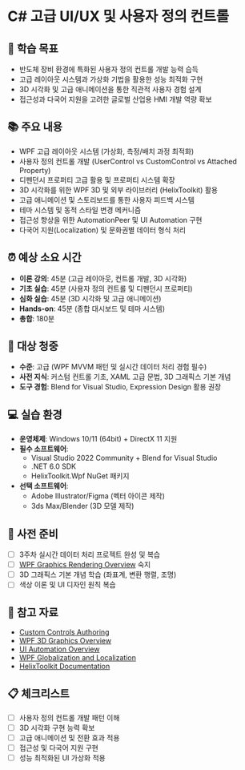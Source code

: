 # C# 고급 UI/UX 및 사용자 정의 컨트롤

## 🎯 학습 목표
- 반도체 장비 환경에 특화된 사용자 정의 컨트롤 개발 능력 습득
- 고급 레이아웃 시스템과 가상화 기법을 활용한 성능 최적화 구현
- 3D 시각화 및 고급 애니메이션을 통한 직관적 사용자 경험 설계
- 접근성과 다국어 지원을 고려한 글로벌 산업용 HMI 개발 역량 확보

## 📚 주요 내용
- WPF 고급 레이아웃 시스템 (가상화, 측정/배치 과정 최적화)
- 사용자 정의 컨트롤 개발 (UserControl vs CustomControl vs Attached Property)
- 디펜던시 프로퍼티 고급 활용 및 프로퍼티 시스템 확장
- 3D 시각화를 위한 WPF 3D 및 외부 라이브러리 (HelixToolkit) 활용
- 고급 애니메이션 및 스토리보드를 통한 사용자 피드백 시스템
- 테마 시스템 및 동적 스타일 변경 메커니즘
- 접근성 향상을 위한 AutomationPeer 및 UI Automation 구현
- 다국어 지원(Localization) 및 문화권별 데이터 형식 처리

## ⏰ 예상 소요 시간
- **이론 강의**: 45분 (고급 레이아웃, 컨트롤 개발, 3D 시각화)
- **기초 실습**: 45분 (사용자 정의 컨트롤 및 디펜던시 프로퍼티)
- **심화 실습**: 45분 (3D 시각화 및 고급 애니메이션)
- **Hands-on**: 45분 (종합 대시보드 및 테마 시스템)
- **총합**: 180분

## 👥 대상 청중
- **수준**: 고급 (WPF MVVM 패턴 및 실시간 데이터 처리 경험 필수)
- **사전 지식**: 커스텀 컨트롤 기초, XAML 고급 문법, 3D 그래픽스 기본 개념
- **도구 경험**: Blend for Visual Studio, Expression Design 활용 권장

## 💻 실습 환경
- **운영체제**: Windows 10/11 (64bit) + DirectX 11 지원
- **필수 소프트웨어**:
  - Visual Studio 2022 Community + Blend for Visual Studio
  - .NET 6.0 SDK
  - HelixToolkit.Wpf NuGet 패키지
- **선택 소프트웨어**:
  - Adobe Illustrator/Figma (벡터 아이콘 제작)
  - 3ds Max/Blender (3D 모델 제작)

## 📖 사전 준비
- [ ] 3주차 실시간 데이터 처리 프로젝트 완성 및 복습
- [ ] [WPF Graphics Rendering Overview](https://docs.microsoft.com/en-us/dotnet/desktop/wpf/graphics-multimedia/wpf-graphics-rendering-overview) 숙지
- [ ] 3D 그래픽스 기본 개념 학습 (좌표계, 변환 행렬, 조명)
- [ ] 색상 이론 및 UI 디자인 원칙 복습

## 🔗 참고 자료
- [Custom Controls Authoring](https://docs.microsoft.com/en-us/dotnet/desktop/wpf/controls/control-authoring-overview)
- [WPF 3D Graphics Overview](https://docs.microsoft.com/en-us/dotnet/desktop/wpf/graphics-multimedia/3-d-graphics-overview)
- [UI Automation Overview](https://docs.microsoft.com/en-us/dotnet/framework/ui-automation/ui-automation-overview)
- [WPF Globalization and Localization](https://docs.microsoft.com/en-us/dotnet/desktop/wpf/advanced/wpf-globalization-and-localization-overview)
- [HelixToolkit Documentation](https://github.com/helix-toolkit/helix-toolkit)

## 📋 체크리스트
- [ ] 사용자 정의 컨트롤 개발 패턴 이해
- [ ] 3D 시각화 구현 능력 확보
- [ ] 고급 애니메이션 및 전환 효과 적용
- [ ] 접근성 및 다국어 지원 구현
- [ ] 성능 최적화된 UI 가상화 적용